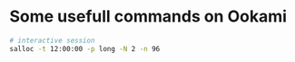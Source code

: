  # Some usefull commands on Ookami
 
 ```bash
 # interactive session
 salloc -t 12:00:00 -p long -N 2 -n 96
 ```
